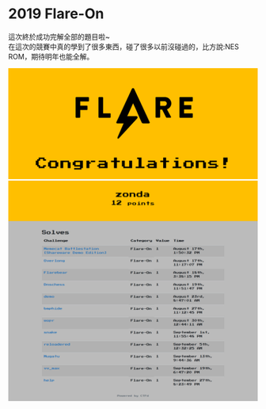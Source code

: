 # 2019 Flare-On

這次終於成功完解全部的題目啦~  
在這次的競賽中真的學到了很多東西，碰了很多以前沒碰過的，比方說:NES ROM，期待明年也能全解。  

![flare](flare.PNG)  
![flare-on](flare-on.PNG)  
